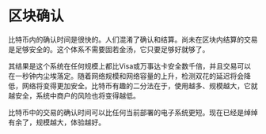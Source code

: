 # 区块确认

比特币内的确认时间是很快的。人们混淆了确认和结算。尚未在区块内结算的交易是足够安全的。这个体系不需要固若金汤，它只要足够好就够了。

其结果是这个系统在任何规模上都比Visa或万事达卡安全数千倍，并且交易可以在一秒钟内尘埃落定。随着网络规模和网络容量的上升，检测双花的延迟将会降低，网络将变得更加安全。比特币有趣的二分法在于，使用越多、规模越大，它就越安全，系统中商户的风险也将变得越低。

比特币中的交易的确认时间可以比任何当前部署的电子系统更短。现在已经是绰绰有余了，规模越大，体验越好。
